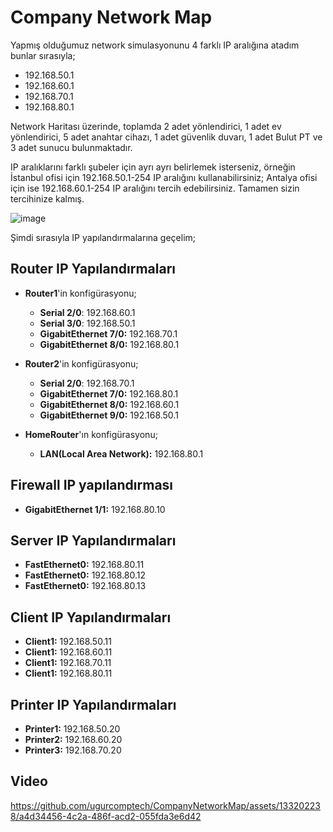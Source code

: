 # Company Network Map

Yapmış olduğumuz network simulasyonunu 4 farklı IP aralığına atadım bunlar sırasıyla; 
  - 192.168.50.1
  - 192.168.60.1
  - 192.168.70.1
  - 192.168.80.1


Network Haritası üzerinde, toplamda 2 adet yönlendirici, 1 adet ev yönlendirici, 5 adet anahtar cihazı, 1 adet güvenlik duvarı, 1 adet Bulut PT ve 3 adet sunucu bulunmaktadır.

IP aralıklarını farklı şubeler için ayrı ayrı belirlemek isterseniz, örneğin İstanbul ofisi için 192.168.50.1-254 IP aralığını kullanabilirsiniz; Antalya ofisi için ise 192.168.60.1-254 IP aralığını tercih edebilirsiniz. Tamamen sizin tercihinize kalmış.

![image](https://github.com/ugurcomptech/CompanyNetworkMap/assets/133202238/c8b72d0b-af7c-48d5-a2b7-475cc89cdad6)

Şimdi sırasıyla IP yapılandırmalarına geçelim;

## Router IP Yapılandırmaları

- **Router1**'in konfigürasyonu;
  - **Serial 2/0**: 192.168.60.1
  - **Serial 3/0**: 192.168.50.1
  - **GigabitEthernet 7/0:** 192.168.70.1
  - **GigabitEthernet 8/0:** 192.168.80.1

- **Router2**'in konfigürasyonu;
  - **Serial 2/0**: 192.168.70.1
  - **GigabitEthernet 7/0:** 192.168.80.1
  - **GigabitEthernet 8/0:** 192.168.60.1
  - **GigabitEthernet 9/0:** 192.168.50.1
 

- **HomeRouter**'ın konfigürasyonu;
  - **LAN(Local Area Network):** 192.168.80.1
 

## Firewall IP yapılandırması

- **GigabitEthernet 1/1:** 192.168.80.10



## Server IP Yapılandırmaları
- **FastEthernet0:** 192.168.80.11
- **FastEthernet0:** 192.168.80.12
- **FastEthernet0:** 192.168.80.13


## Client IP Yapılandırmaları

- **Client1:** 192.168.50.11
- **Client1:** 192.168.60.11
- **Client1:** 192.168.70.11
- **Client1:** 192.168.80.11


## Printer IP Yapılandırmaları

- **Printer1:** 192.168.50.20
- **Printer2:** 192.168.60.20
- **Printer3:** 192.168.70.20

## Video



https://github.com/ugurcomptech/CompanyNetworkMap/assets/133202238/a4d34456-4c2a-486f-acd2-055fda3e6d42





